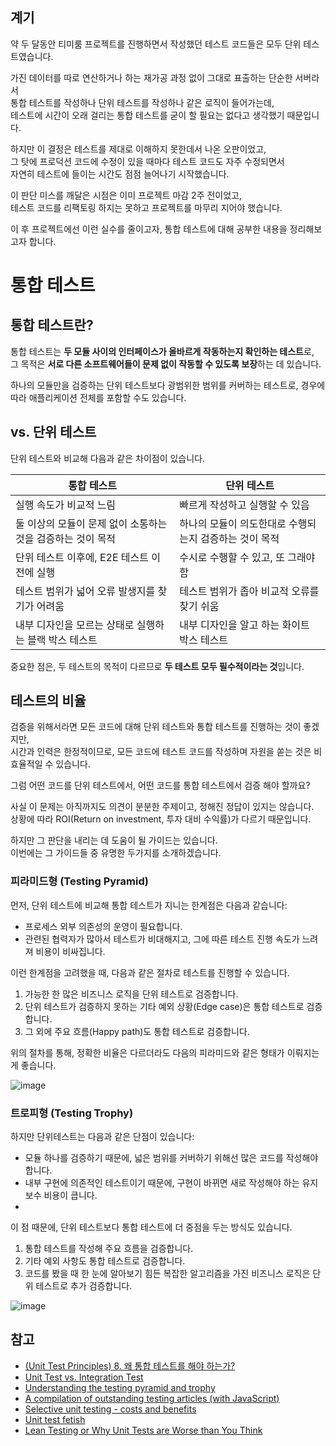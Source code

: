 ## 계기

약 두 달동안 티미룸 프로젝트를 진행하면서 작성했던 테스트 코드들은 모두 단위 테스트였습니다.

가진 데이터를 따로 연산하거나 하는 재가공 과정 없이 그대로 표출하는 단순한 서버라서 <br>
통합 테스트를 작성하나 단위 테스트를 작성하나 같은 로직이 들어가는데, <br>
테스트에 시간이 오래 걸리는 통합 테스트를 굳이 할 필요는 없다고 생각했기 때문입니다.

하지만 이 결정은 테스트를 제대로 이해하지 못한데서 나온 오판이었고, <br>
그 탓에 프로덕션 코드에 수정이 있을 때마다 테스트 코드도 자주 수정되면서 <br>
자연히 테스트에 들이는 시간도 점점 늘어나기 시작했습니다.

이 판단 미스를 깨달은 시점은 이미 프로젝트 마감 2주 전이었고, <br>
테스트 코드를 리팩토링 하지는 못하고 프로젝트를 마무리 지어야 했습니다.

이 후 프로젝트에선 이런 실수를 줄이고자, 통합 테스트에 대해 공부한 내용을 정리해보고자 합니다.

# 통합 테스트

## 통합 테스트란?

통합 테스트는 **두 모듈 사이의 인터페이스가 올바르게 작동하는지 확인하는 테스트**로, <br>
그 목적은 **서로 다른 소프트웨어들이 문제 없이 작동할 수 있도록 보장**하는 데 있습니다.

하나의 모듈만을 검증하는 단위 테스트보다 광범위한 범위를 커버하는 테스트로, 경우에 따라 애플리케이션 전체를 포함할 수도 있습니다.

## vs. 단위 테스트

단위 테스트와 비교해 다음과 같은 차이점이 있습니다.

| 통합 테스트 | 단위 테스트 |
| ---------- | ---------- |
| 실행 속도가 비교적 느림 | 빠르게 작성하고 실행할 수 있음 |
| 둘 이상의 모듈이 문제 없이 소통하는 것을 검증하는 것이 목적 | 하나의 모듈이 의도한대로 수행되는지 검증하는 것이 목적 |
| 단위 테스트 이후에, E2E 테스트 이전에 실행 | 수시로 수행할 수 있고, 또 그래야 함 |
| 테스트 범위가 넓어 오류 발생지를 찾기가 어려움 | 테스트 범위가 좁아 비교적 오류를 찾기 쉬움 |
| 내부 디자인을 모르는 상태로 실행하는 블랙 박스 테스트 | 내부 디자인을 알고 하는 화이트 박스 테스트 |

중요한 점은, 두 테스트의 목적이 다르므로 **두 테스트 모두 필수적이라는 것**입니다.

## 테스트의 비율

검증을 위해서라면 모든 코드에 대해 단위 테스트와 통합 테스트를 진행하는 것이 좋겠지만, <br>
시간과 인력은 한정적이므로, 모든 코드에 테스트 코드를 작성하며 자원을 쏟는 것은 비효율적일 수 있습니다.

그럼 어떤 코드를 단위 테스트에서, 어떤 코드를 통합 테스트에서 검증 해야 할까요?

사실 이 문제는 아직까지도 의견이 분분한 주제이고, 정해진 정답이 있지는 않습니다. <br>
상황에 따라 ROI(Return on investment, 투자 대비 수익률)가 다르기 때문입니다.

하지만 그 판단을 내리는 데 도움이 될 가이드는 있습니다. <br>
이번에는 그 가이드들 중 유명한 두가지를 소개하겠습니다.

### 피라미드형 (Testing Pyramid)

먼저, 단위 테스트에 비교해 통합 테스트가 지니는 한계점은 다음과 같습니다:

* 프로세스 외부 의존성의 운영이 필요합니다. 
* 관련된 협력자가 많아서 테스트가 비대해지고, 그에 따른 테스트 진행 속도가 느려져 비용이 비싸집니다.

이런 한계점을 고려했을 때, 다음과 같은 절차로 테스트를 진행할 수 있습니다.

1. 가능한 한 많은 비즈니스 로직을 단위 테스트로 검증합니다.
2. 단위 테스트가 검증하지 못하는 기타 예외 상황(Edge case)은 통합 테스트로 검증합니다.
3. 그 외에 주요 흐름(Happy path)도 통합 테스트로 검증합니다.

위의 절차를 통해, 정확한 비율은 다르더라도 다음의 피라미드와 같은 형태가 이뤄지는 게 좋습니다. 

![image](https://github.com/KKS-TWT/Te-Wi-Te/assets/95671168/f6715b47-8285-4f41-9b00-73daf7d4bc30)

### 트로피형 (Testing Trophy)

하지만 단위테스트는 다음과 같은 단점이 있습니다:

* 모듈 하나를 검증하기 때문에, 넓은 범위를 커버하기 위해선 많은 코드를 작성해야 합니다.
* 내부 구현에 의존적인 테스트이기 때문에, 구현이 바뀌면 새로 작성해야 하는 유지보수 비용이 큽니다.
* 

이 점 때문에, 단위 테스트보다 통합 테스트에 더 중점을 두는 방식도 있습니다.

1. 통합 테스트를 작성해 주요 흐름을 검증합니다.
2. 기타 예외 사항도 통합 테스트로 검증합니다.
2. 코드를 봤을 때 한 눈에 알아보기 힘든 복잡한 알고리즘을 가진 비즈니스 로직은 단위 테스트로 추가 검증합니다. 

![image](https://github.com/KKS-TWT/Te-Wi-Te/assets/95671168/556c46a9-a257-45be-986f-11f409c742fe)

## 참고

* [(Unit Test Principles) 8. 왜 통합 테스트를 해야 하는가?](https://namhoon.kim/2022/12/20/method-test/034/index.html)
* [Unit Test vs. Integration Test](https://www.practitest.com/resource-center/article/unit-test-vs-integration-test/)
* [Understanding the testing pyramid and trophy](https://subscription.packtpub.com/book/web-development/9781838642655/2/ch02lvl1sec08/understanding-the-testing-pyramid-and-trophy)
* [A compilation of outstanding testing articles (with JavaScript)](https://practica.dev/blog/a-compilation-of-outstanding-testing-articles-with-javaScript/)
* [Selective unit testing - costs and benefits](https://blog.stevensanderson.com/2009/11/04/selective-unit-testing-costs-and-benefits/)
* [Unit test fetish](https://250bpm.com/blog:40/)
* [Lean Testing or Why Unit Tests are Worse than You Think](https://medium.com/@eugenkiss/lean-testing-or-why-unit-tests-are-worse-than-you-think-b6500139a009)